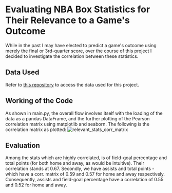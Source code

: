 # Evaluating NBA Box Statistics for Their Relevance to a Game's Outcome
While in the past I may have elected to predict a game's outcome using merely the final or 3rd-quarter score, over the course of this project I decided to investigate the correlation between these statistics. 
## Data Used
Refer to [this repository](https://github.com/Nathanlauga/nba-predictor) to access the data used for this project. 
## Working of the Code
As shown in main.py, the overall flow involves itself with the loading of the data as a pandas DataFrame, and the further plotting of the Pearson correlation matrix using matplotlib and seaborn. The following is the correlation matrix as plotted: 
![relevant_stats_corr_matrix](https://user-images.githubusercontent.com/77375209/112657999-fa361480-8e78-11eb-8915-7e0d80ceaff6.png)
## Evaluation 
Among the stats which are highly correlated, is of field-goal percentage and total points (for both home and away, as would be intuitive). Their correlation stands at 0.67. Secondly, we have assists and total points - which have a corr. matrix of 0.59 and 0.57 for home and away respectively. Consequently, assists and field-goal percentage have a correlation of 0.55 and 0.52 for home and away. 
